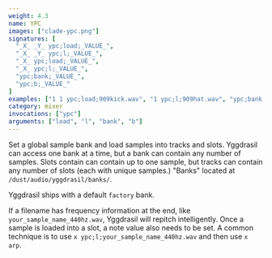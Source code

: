 ```yaml
---
weight: 4.3
name: YPC
images: ["clade-ypc.png"]
signatures: [
  "_X_ _Y_ ypc;load;_VALUE_",
  "_X_ _Y_ ypc;l;_VALUE_",
  "_X_ ypc;load;_VALUE_",
  "_X_ ypc;l;_VALUE_",
  "ypc;bank;_VALUE_",
  "ypc;b;_VALUE_"
]
examples: ["1 1 ypc;load;909kick.wav", "1 ypc;l;909hat.wav", "ypc;bank;909"]
category: mixer
invocations: ["ypc"]
arguments: ["load", "l", "bank", "b"]
---
```

Set a global sample bank and load samples into tracks and slots. Yggdrasil can access one bank at a time, but a bank can contain any number of samples. Slots contain can contain up to one sample, but tracks can contain any number of slots (each with unique samples.) "Banks" located at `/dust/audio/yggdrasil/banks/`. 

Yggdrasil ships with a default `factory` bank.

If a filename has frequency information at the end, like `your_sample_name_440hz.wav`, Yggdrasil will repitch intelligently. Once a sample is loaded into a slot, a note value also needs to be set. A common technique is to use `x ypc;l;your_sample_name_440hz.wav` and then use `x arp`.
